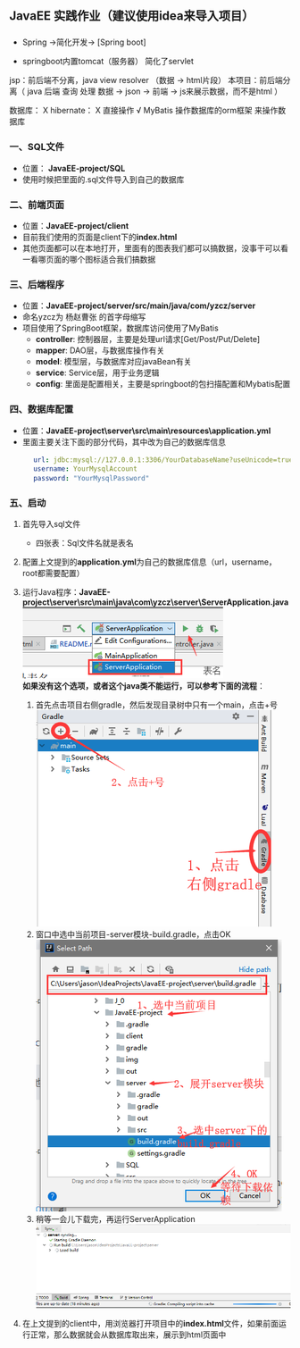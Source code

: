 ## JavaEE 实践作业（建议使用idea来导入项目）


### 
* Spring ->简化开发-> [Spring boot]

* springboot内置tomcat（服务器）
简化了servlet


jsp：前后端不分离，java view resolver （数据 -> html片段）
本项目：前后端分离（
    java 后端 查询 处理 数据
    -> json
    -> 前端
    -> js来展示数据，而不是html
）

数据库：
X hibernate：
X 直接操作
√ MyBatis 操作数据库的orm框架 来操作数据库




### 一、SQL文件
* 位置： **JavaEE-project/SQL**
* 使用时候把里面的.sql文件导入到自己的数据库

### 二、前端页面
* 位置：**JavaEE-project/client**
* 目前我们使用的页面是client下的**index.html**
* 其他页面都可以在本地打开，里面有的图表我们都可以搞数据，没事干可以看一看哪页面的哪个图标适合我们搞数据

### 三、后端程序
* 位置：**JavaEE-project/server/src/main/java/com/yzcz/server**
* 命名yzcz为 杨赵曹张 的首字母缩写
* 项目使用了SpringBoot框架，数据库访问使用了MyBatis
    - **controller**: 控制器层，主要是处理url请求[Get/Post/Put/Delete]
    - **mapper**: DAO层，与数据库操作有关
    - **model**: 模型层，与数据库对应javaBean有关
    - **service**: Service层，用于业务逻辑
    - **config**: 里面是配置相关，主要是springboot的包扫描配置和Mybatis配置

### 四、数据库配置
* 位置：**JavaEE-project\server\src\main\resources\application.yml**
* 里面主要关注下面的部分代码，其中改为自己的数据库信息
```yaml
      url: jdbc:mysql://127.0.0.1:3306/YourDatabaseName?useUnicode=true&characterEncoding=utf-8&useSSL=false&serverTimezone=UTC
      username: YourMysqlAccount
      password: "YourMysqlPassword"
```

### 五、启动
1. 首先导入sql文件
    - 四张表：Sql文件名就是表名

2. 配置上文提到的**application.yml**为自己的数据库信息（url，username，root都需要配置）

3. 运行Java程序：**JavaEE-project\server\src\main\java\com\yzcz\server\ServerApplication.java**
   ![start-0](./img/start-0.png)
   <br/>**如果没有这个选项，或者这个java类不能运行，可以参考下面的流程**：
   
   1. 首先点击项目右侧gradle，然后发现目录树中只有一个main，点击+号 
      ![start-1](./img/start-1.png)
   2. 窗口中选中当前项目-server模块-build.gradle，点击OK
      ![start-2](./img/start-2.png)
   3. 稍等一会儿下载完，再运行ServerApplication
      ![start-3](./img/start-3.png)

    
4. 在上文提到的client中，用浏览器打开项目中的**index.html**文件，如果前面运行正常，那么数据就会从数据库取出来，展示到html页面中



